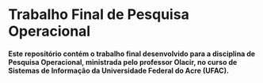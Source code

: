 # Trabalho Final de Pesquisa Operacional

#### Este repositório contém o trabalho final desenvolvido para a disciplina de Pesquisa Operacional, ministrada pelo professor Olacir, no curso de Sistemas de Informação da Universidade Federal do Acre (UFAC).